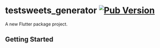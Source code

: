 # testsweets_generator [![Pub Version](https://img.shields.io/pub/v/testsweets_generator)](https://pub.dev/packages/testsweets_generator)

A new Flutter package project.

## Getting Started
